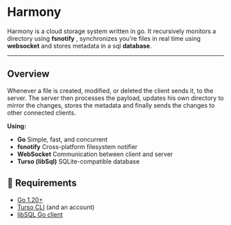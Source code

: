 # Harmony 

Harmony is a cloud storage system written in go. 
It recursively monitors a directory using **fsnotify** , synchronizes you're files
in real time using **websocket** and stores metadata in a sql **database**.

---

## Overview

Whenever a file is created, modified, or deleted the client sends it, 
to the server. The server then processes the payload, updates his own
directory to mirror the changes, stores the metadata and finally sends 
the changes to other connected clients.

**Using:**
- **Go** Simple, fast, and concurrent
- **fsnotify** Cross-platform filesystem notifier
- **WebSocket** Communication between client and server
- **Turso (libSql)** SQLite-compatible database

## 🧰 Requirements

- [Go 1.20+](https://go.dev/dl/)
- [Turso CLI](https://docs.turso.tech/cli/installation) (and an account)
- [libSQL Go client](https://github.com/tursodatabase/libsql-client-go)

